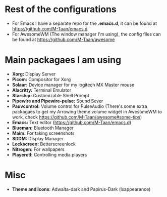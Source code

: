 # Rest of the configurations
* For Emacs I have a separate repo for the **.emacs.d**, it can be found at https://github.com/M-Taan/emacs.d
* For AwesomeWM (The window manager I'm using), the config files can be found at https://github.com/M-Taan/awesome

# Main packagaes I am using
* **Xorg:** Display Server
* **Picom:** Compositor for Xorg
* **Solaar:** Device manager for my logitech MX Master mouse
* **Alacritty:** Terminal Emulator
* **Starship:** Customizable Shell Prompt
* **Pipewire and Pipewire-pulse:** Sound Sever
* **Pauvcontrol:** Volume control for PulseAudio (There's some extra packagaes to get my Arrowing theme volume widget in AwesomeWM to work, check https://github.com/M-Taan/awesome#some-tips)
* **Emacs:** Text editor (https://github.com/M-Taan/emacs.d)
* **Blueman:** Bluetooth Manager
* **Maim:** For taking screenshots
* **SDDM:** Display Manager
* **Lockscreen:** Betterscreenlock
* **Nitrogen:** For wallpapers
* **Playerctl:** Controlling media players

# Misc
* **Theme and Icons**: Adwaita-dark and Papirus-Dark (lxappearance)
